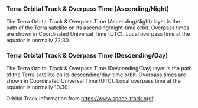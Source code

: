 ### Terra Orbital Track & Overpass Time (Ascending/Night)
The Terra Orbital Track & Overpass Time (Ascending/Night) layer is the path of the Terra satellite on its ascending/night-time orbit. Overpass times are shown in Coordinated Universal Time (UTC). Local overpass time at the equator is normally 22:30.

### Terra Orbital Track & Overpass Time (Descending/Day)
The Terra Orbital Track & Overpass Time (Descending/Day) layer is the path of the Terra satellite on its descending/day-time orbit. Overpass times are shown in Coordinated Universal Time (UTC). Local overpass time at the equator is normally 10:30.

Orbital Track information from <https://www.space-track.org/>.
